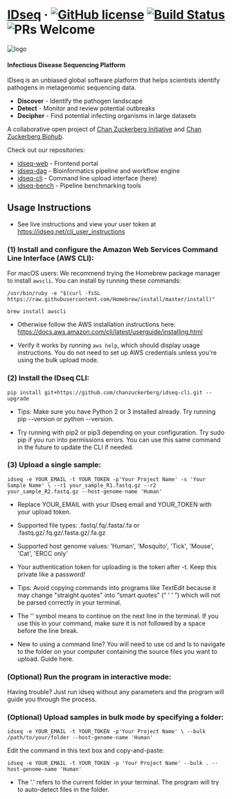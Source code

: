 # [IDseq](https://idseq.net/) &middot; [![GitHub license](https://img.shields.io/badge/license-MIT-brightgreen.svg)](https://github.com/chanzuckerberg/idseq-web/blob/master/LICENSE) [![Build Status](https://travis-ci.org/chanzuckerberg/idseq-cli.svg?branch=master)](https://travis-ci.org/chanzuckerberg/idseq-cli) ![PRs Welcome](https://img.shields.io/badge/PRs-welcome-brightgreen.svg)

![logo](https://assets.idseq.net/Logo_Black.png)

#### Infectious Disease Sequencing Platform
IDseq is an unbiased global software platform that helps scientists identify pathogens in metagenomic sequencing data.

- **Discover** - Identify the pathogen landscape
- **Detect** - Monitor and review potential outbreaks
- **Decipher** - Find potential infecting organisms in large datasets

A collaborative open project of [Chan Zuckerberg Initiative](https://www.chanzuckerberg.com/) and [Chan Zuckerberg Biohub](https://czbiohub.org).

Check out our repositories:
- [idseq-web](https://github.com/chanzuckerberg/idseq-web) - Frontend portal
- [idseq-dag](https://github.com/chanzuckerberg/idseq-dag) - Bioinformatics pipeline and workflow engine
- [idseq-cli](https://github.com/chanzuckerberg/idseq-cli) - Command line upload interface (here)
- [idseq-bench](https://github.com/chanzuckerberg/idseq-bench) - Pipeline benchmarking tools 


## Usage Instructions
- See live instructions and view your user token at https://idseq.net/cli_user_instructions

### (1) Install and configure the Amazon Web Services Command Line Interface (AWS CLI):

For macOS users: We recommend trying the Homebrew package manager to install `awscli`. You can install by running these commands:

`/usr/bin/ruby -e "$(curl -fsSL https://raw.githubusercontent.com/Homebrew/install/master/install)"`

`brew install awscli`

- Otherwise follow the AWS installation instructions here: https://docs.aws.amazon.com/cli/latest/userguide/installing.html

- Verify it works by running `aws help`, which should display usage instructions. You do not need to set up AWS credentials unless you're using the bulk upload mode.

### (2) Install the IDseq CLI:

`pip install git+https://github.com/chanzuckerberg/idseq-cli.git --upgrade`
- Tips: Make sure you have Python 2 or 3 installed already. Try running pip --version or python --version.

- Try running with pip2 or pip3 depending on your configuration. Try sudo pip if you run into permissions errors. You can use this same command in the future to update the CLI if needed.

### (3) Upload a single sample:

`idseq -e YOUR_EMAIL -t YOUR_TOKEN -p'Your Project Name' -s 'Your Sample Name' \
--r1 your_sample_R1.fastq.gz --r2 your_sample_R2.fastq.gz --host-genome-name 'Human'`

- Replace YOUR_EMAIL with your IDseq email and YOUR_TOKEN with your upload token.
- Supported file types: .fastq/.fq/.fasta/.fa or .fastq.gz/.fq.gz/.fasta.gz/.fa.gz

- Supported host genome values: 'Human', 'Mosquito', 'Tick', 'Mouse', 'Cat', 'ERCC only'

- Your authentication token for uploading is the token after -t. Keep this private like a password!

- Tips: Avoid copying commands into programs like TextEdit because it may change "straight quotes" into “smart quotes” (“ ‘ ’ ”) which will not be parsed correctly in your terminal.

- The '\' symbol means to continue on the next line in the terminal. If you use this in your command, make sure it is not followed by a space before the line break.

- New to using a command line? You will need to use cd and ls to navigate to the folder on your computer containing the source files you want to upload. Guide here.

### (Optional) Run the program in interactive mode:

Having trouble? Just run idseq without any parameters and the program will guide you through the process.

### (Optional) Upload samples in bulk mode by specifying a folder:

`idseq -e YOUR_EMAIL -t YOUR_TOKEN -p'Your Project Name' \
--bulk /path/to/your/folder --host-genome-name 'Human'`

Edit the command in this text box and copy-and-paste:

`idseq -e YOUR_EMAIL -t YOUR_TOKEN -p 'Your Project Name' --bulk . --host-genome-name 'Human'`
- The '.' refers to the current folder in your terminal. The program will try to auto-detect files in the folder.
